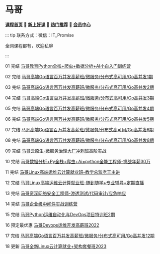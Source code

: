 # 马哥

[**课程首页**](../../README.md) 💖 [**新上好课**](./xshk.md) 💖 [**热门推荐**](./rmtj.md) 💖 [**会员中心**](./vip.md)



::: tip
联系方式：微信：IT_Promise

全网课程都有，欢迎私聊

:::

01 完结 [马哥教育Python全栈+爬虫+数据分析+AI小白入门训练营](https://ke.qq.com/course/465147)

02 完结 [马哥高端Go语言百万并发高薪班/微服务/分布式高可用/Go高并发1期](https://ke.qq.com/course/406096)

03 完结 [马哥高端Go语言百万并发高薪班/微服务/分布式高可用/Go高并发2期](https://ke.qq.com/course/406096)

04 完结 [马哥高端Go语言百万并发高薪班/微服务/分布式高可用/Go高并发3期](https://ke.qq.com/course/406096)

05 完结 [马哥高端Go语言百万并发高薪班/微服务/分布式高可用/Go高并发4期](https://ke.qq.com/course/406096)

06 完结 [马哥高端Go语言百万并发高薪班/微服务/分布式高可用/Go高并发5期](https://ke.qq.com/course/406096)

07 完结 [马哥高端Go语言百万并发高薪班/微服务/分布式高可用/Go高并发6期](https://ke.qq.com/course/406096)

08 完结 [马哥高端Go语言百万并发高薪班/微服务/分布式高可用/Go高并发8期](https://ke.qq.com/course/406096)

09 完结 [马哥云原生-微服务治理大厂冲刺班高阶实战](https://ke.qq.com/course/340397)

10 完结 [马哥数据分析+Py全栈+爬虫+Ai=python全能工程师-挑战年薪30万](https://ke.qq.com/course/251222)

11 完结 [马哥Linux高端运维云计算就业班-教学总监老王主讲](https://ke.qq.com/course/291111)

12 完结 [马哥Linux高端运维云计算就业班-随到随学+专业辅导+定期直播](https://ke.qq.com/course/291107)

13 完结 [马哥资深网络安全工程师-渗透测试/代码审计/应急响应](https://ke.qq.com/course/185630)

14 完结 [马哥企业级中间件实战训练营](https://ke.qq.com/course/2993472)

15 完结 [马哥Python运维自动化与DevOps项目特训班2期](https://ke.qq.com/course/458302)

16 预定最优惠 [马哥Devops运维开发高薪班2022](https://ke.qq.com/course/296707)

17 完结 [马哥高端Go语言百万并发高薪班/微服务/分布式高可用/Go高并发12期](https://ke.qq.com/course/406096)

18 更新 [马哥全新Linux云计算就业+架构套餐班2023](https://ke.qq.com/course/package/29428)
